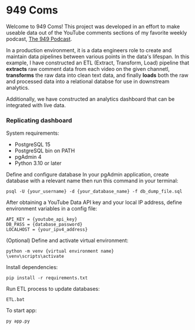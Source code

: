 # 949 Coms

Welcome to 949 Coms! This project was developed in an effort to make useable data out of the YouTube comments sections of my favorite weekly podcast, [The 949 Podcast](https://www.youtube.com/@The949Podcast).

In a production environment, it is a data engineers role to create and maintain data pipelines between various points in the data's lifespan. In this example, I have constructed an ETL (Extract, Transform, Load) pipeline that **extracts** raw comment data from each video on the given channetl, **transforms** the raw data into clean text data, and finally **loads** both the raw and processed data into a relational databse for use in downstream analytics.

Additionally, we have constructed an analytics dashboard that can be integrated with live data.  

### Replicating dashboard

System requirements:
 - PostgreSQL 15
 - PostgreSQL bin on PATH
 - pgAdmin 4
 - Python 3.10 or later

Define and configure database
In your pgAdmin application, create database with a relevant name then run this command in your terminal:
```
psql -U {your_username} -d {your_database_name} -f db_dump_file.sql
```

After obtaining a YouTube Data API key and your local IP address, define environment variables in a config file:
```
API_KEY = {youtube_api_key}
DB_PASS = {database_password}
LOCALHOST = {your_ipv4_address}
```

(Optional) Define and activate virtual environment:

```
python -m venv {virtual environment name}
\venv\scripts\activate
```

Install dependencies:
```
pip install -r requirements.txt
```

Run ETL process to update databases:
```
ETL.bat
```

To start app:
```
py app.py
```